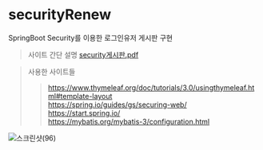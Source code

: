 # securityRenew
SpringBoot Security를 이용한 로그인유저 게시판 구현

>사이트 간단 설명 
[security게시판.pdf](https://github.com/ChaeRimHong/securityRenew/files/10029587/security.pdf)



> 사용한 사이트들
>> https://www.thymeleaf.org/doc/tutorials/3.0/usingthymeleaf.html#template-layout <br>
>> https://spring.io/guides/gs/securing-web/ <br>
>> https://start.spring.io/ <br>
>> https://mybatis.org/mybatis-3/configuration.html <br>




![스크린샷(96)](https://user-images.githubusercontent.com/113007878/202102503-c978997d-4f45-4096-8ec5-ba0814313ba9.png)
